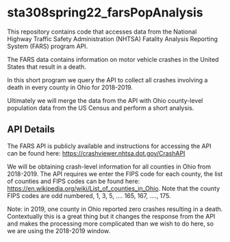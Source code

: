 # sta308spring22_farsPopAnalysis

This repository contains code that accesses data from the National Highway Traffic Safety Administration (NHTSA) Fatality Analysis Reporting System (FARS) program API.

The FARS data contains information on motor vehicle crashes in the United States that result in a death.

In this short program we query the API to collect all crashes involving a death in every county in Ohio for 2018-2019.

Ultimately we will merge the data from the API with Ohio county-level population data from the US Census and perform a short analysis.

## API Details

The FARS API is publicly available and instructions for accessing the API can be found here: https://crashviewer.nhtsa.dot.gov/CrashAPI

We will be obtaining crash-level information for all counties in Ohio from 2018-2019. 
The API requires we enter the FIPS code for each county, the list of counties and FIPS codes can be found here: https://en.wikipedia.org/wiki/List_of_counties_in_Ohio.
Note that the county FIPS codes are odd numbered, 1, 3, 5, .... 165, 167, ...., 175.

Note: in 2019, one county in Ohio reported zero crashes resulting in a death. Contextually this is a great thing but it changes the response from the API and makes the processing more complicated than we wish to do here, so we are using the 2018-2019 window.



